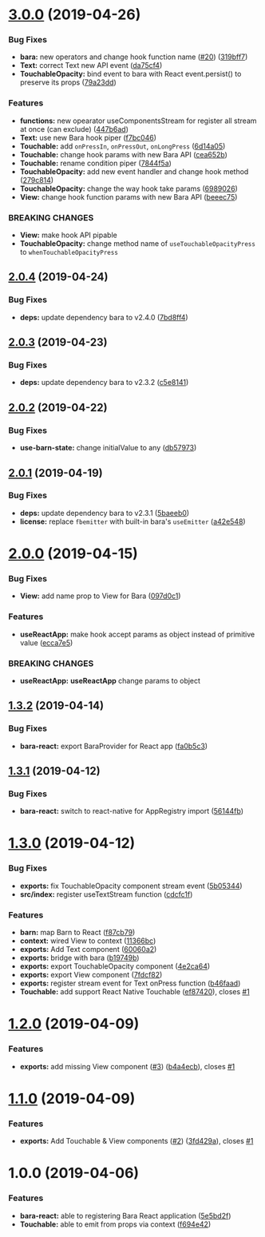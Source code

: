 # [3.0.0](https://github.com/barajs/bara-react/compare/v2.0.4...v3.0.0) (2019-04-26)


### Bug Fixes

* **bara:** new operators and change hook function name ([#20](https://github.com/barajs/bara-react/issues/20)) ([319bff7](https://github.com/barajs/bara-react/commit/319bff7))
* **Text:** correct Text new API event ([da75cf4](https://github.com/barajs/bara-react/commit/da75cf4))
* **TouchableOpacity:** bind event to bara with React event.persist() to preserve its props ([79a23dd](https://github.com/barajs/bara-react/commit/79a23dd))


### Features

* **functions:** new opearator useComponentsStream for register all stream at once (can exclude) ([447b6ad](https://github.com/barajs/bara-react/commit/447b6ad))
* **Text:** use new Bara hook piper ([f7bc046](https://github.com/barajs/bara-react/commit/f7bc046))
* **Touchable:** add `onPressIn`, `onPressOut`, `onLongPress` ([6d14a05](https://github.com/barajs/bara-react/commit/6d14a05))
* **Touchable:** change hook params with new Bara API ([cea652b](https://github.com/barajs/bara-react/commit/cea652b))
* **Touchable:** rename condition piper ([7844f5a](https://github.com/barajs/bara-react/commit/7844f5a))
* **TouchableOpacity:** add new event handler and change hook method ([279c814](https://github.com/barajs/bara-react/commit/279c814))
* **TouchableOpacity:** change the way hook take params ([6989026](https://github.com/barajs/bara-react/commit/6989026))
* **View:** change hook function params with new Bara API ([beeec75](https://github.com/barajs/bara-react/commit/beeec75))


### BREAKING CHANGES

* **View:** make hook API pipable
* **TouchableOpacity:** change method name of `useTouchableOpacityPress` to `whenTouchableOpacityPress`

## [2.0.4](https://github.com/barajs/bara-react/compare/v2.0.3...v2.0.4) (2019-04-24)


### Bug Fixes

* **deps:** update dependency bara to v2.4.0 ([7bd8ff4](https://github.com/barajs/bara-react/commit/7bd8ff4))

## [2.0.3](https://github.com/barajs/bara-react/compare/v2.0.2...v2.0.3) (2019-04-23)


### Bug Fixes

* **deps:** update dependency bara to v2.3.2 ([c5e8141](https://github.com/barajs/bara-react/commit/c5e8141))

## [2.0.2](https://github.com/barajs/bara-react/compare/v2.0.1...v2.0.2) (2019-04-22)


### Bug Fixes

* **use-barn-state:** change initialValue to any ([db57973](https://github.com/barajs/bara-react/commit/db57973))

## [2.0.1](https://github.com/barajs/bara-react/compare/v2.0.0...v2.0.1) (2019-04-19)


### Bug Fixes

* **deps:** update dependency bara to v2.3.1 ([5baeeb0](https://github.com/barajs/bara-react/commit/5baeeb0))
* **license:** replace `fbemitter` with built-in bara's `useEmitter` ([a42e548](https://github.com/barajs/bara-react/commit/a42e548))

# [2.0.0](https://github.com/barajs/bara-react/compare/v1.3.2...v2.0.0) (2019-04-15)


### Bug Fixes

* **View:** add name prop to View for Bara ([097d0c1](https://github.com/barajs/bara-react/commit/097d0c1))


### Features

* **useReactApp:** make hook accept params as object instead of primitive value ([ecca7e5](https://github.com/barajs/bara-react/commit/ecca7e5))


### BREAKING CHANGES

* **useReactApp:** **useReactApp** change params to object

## [1.3.2](https://github.com/barajs/bara-react/compare/v1.3.1...v1.3.2) (2019-04-14)


### Bug Fixes

* **bara-react:** export BaraProvider for React app ([fa0b5c3](https://github.com/barajs/bara-react/commit/fa0b5c3))

## [1.3.1](https://github.com/barajs/bara-react/compare/v1.3.0...v1.3.1) (2019-04-12)


### Bug Fixes

* **bara-react:** switch to react-native for AppRegistry import ([56144fb](https://github.com/barajs/bara-react/commit/56144fb))

# [1.3.0](https://github.com/barajs/bara-react/compare/v1.2.0...v1.3.0) (2019-04-12)


### Bug Fixes

* **exports:** fix TouchableOpacity component stream event ([5b05344](https://github.com/barajs/bara-react/commit/5b05344))
* **src/index:** register useTextStream function ([cdcfc1f](https://github.com/barajs/bara-react/commit/cdcfc1f))


### Features

* **barn:** map Barn to React ([f87cb79](https://github.com/barajs/bara-react/commit/f87cb79))
* **context:** wired View to context ([11366bc](https://github.com/barajs/bara-react/commit/11366bc))
* **exports:** Add Text component ([60060a2](https://github.com/barajs/bara-react/commit/60060a2))
* **exports:** bridge <View> with bara ([b19749b](https://github.com/barajs/bara-react/commit/b19749b))
* **exports:** export TouchableOpacity component ([4e2ca64](https://github.com/barajs/bara-react/commit/4e2ca64))
* **exports:** export View component ([7fdcf82](https://github.com/barajs/bara-react/commit/7fdcf82))
* **exports:** register stream event for Text onPress function ([b46faad](https://github.com/barajs/bara-react/commit/b46faad))
* **Touchable:** add support React Native Touchable ([ef87420](https://github.com/barajs/bara-react/commit/ef87420)), closes [#1](https://github.com/barajs/bara-react/issues/1)

# [1.2.0](https://github.com/barajs/bara-react/compare/v1.1.0...v1.2.0) (2019-04-09)


### Features

* **exports:** add missing View component ([#3](https://github.com/barajs/bara-react/issues/3)) ([b4a4ecb](https://github.com/barajs/bara-react/commit/b4a4ecb)), closes [#1](https://github.com/barajs/bara-react/issues/1)

# [1.1.0](https://github.com/barajs/bara-react/compare/v1.0.0...v1.1.0) (2019-04-09)


### Features

* **exports:** Add Touchable & View components ([#2](https://github.com/barajs/bara-react/issues/2)) ([3fd429a](https://github.com/barajs/bara-react/commit/3fd429a)), closes [#1](https://github.com/barajs/bara-react/issues/1)

# 1.0.0 (2019-04-06)


### Features

* **bara-react:** able to registering Bara React application ([5e5bd2f](https://github.com/barajs/bara-react/commit/5e5bd2f))
* **Touchable:** able to emit from props via context ([f694e42](https://github.com/barajs/bara-react/commit/f694e42))
